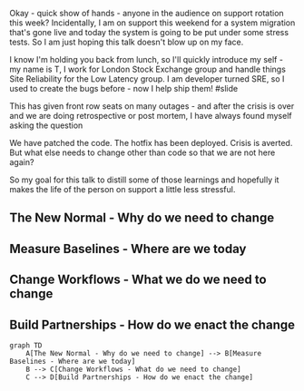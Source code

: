 Okay - quick show of hands - anyone in the audience on support rotation this week?
Incidentally, I am on support this weekend for a system migration that's gone live and today the system is going to be put under some stress tests.
So I am just hoping this talk doesn't blow up on my face.

I know I'm holding you back from lunch, so I'll quickly introduce my self - my name is T, I work for London Stock Exchange group and handle things Site Reliability for the Low Latency group. I am developer turned SRE, so I used to create the bugs before - now I help ship them! #slide

This has given front row seats on many outages - and after the crisis is over and we are doing retrospective or post mortem, I have always found myself asking the question

We have patched the code. 
The hotfix has been deployed. 
Crisis is averted.
But what else needs to change other than code so that we are not here again?

So my goal for this talk to distill some of those learnings and hopefully it makes the life of the person on support a little less stressful.

## The New Normal - Why do we need to change
## Measure Baselines - Where are we today
## Change Workflows - What we do we need to change
## Build Partnerships - How do we enact the change

```mermaid
graph TD
    A[The New Normal - Why do we need to change] --> B[Measure Baselines - Where are we today]
    B --> C[Change Workflows - What do we need to change]
    C --> D[Build Partnerships - How do we enact the change]
```
